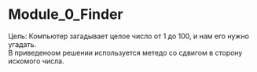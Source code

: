 # Module_0_Finder
Цель: Компьютер загадывает целое число от 1 до 100, и нам его нужно угадать.<br>
В приведеноом решении используется метедо со сдвигом в сторону искомого числа. 
